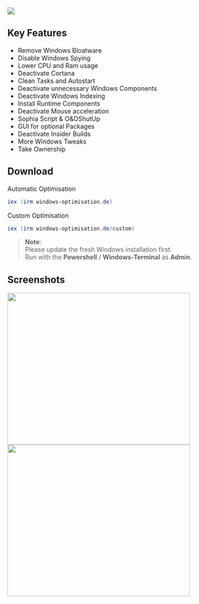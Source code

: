 <img src="https://user-images.githubusercontent.com/98750428/194409138-97880567-7645-4dc3-b031-74e2dae6da35.png"> 

## Key Features
* Remove Windows Bloatware 
* Disable Windows Spying
* Lower CPU and Ram usage
* Deactivate Cortana
* Clean Tasks and Autostart
* Deactivate unnecessary Windows Components
* Deactivate Windows Indexing 
* Install Runtime Components
* Deactivate Mouse acceleration
* Sophia Script & O&OShutUp
* GUI for optional Packages
* Deactivate Insider Builds 
* More Windows Tweaks
* Take Ownership

## Download
Automatic Optimisation
  ```powershell
iex (irm windows-optimisation.de)
  ```   
Custom Optimisation
  ```powershell
iex (irm windows-optimisation.de/custom)
  ```   
> **Note**: <BR> 
Please update the fresh Windows installation first. <BR>
Run with the **Powershell** / **Windows-Terminal** as **Admin**. <BR>
  
## Screenshots
<div>
    <img src="https://user-images.githubusercontent.com/98750428/200678853-363ec142-b0ab-4623-97cb-077bff29ca9d.png" width="410" height="340">
    <img src="https://user-images.githubusercontent.com/98750428/200678119-e192ef85-75ef-4585-8260-3a444e8c66a1.png" width="410" height="340">
</div>


